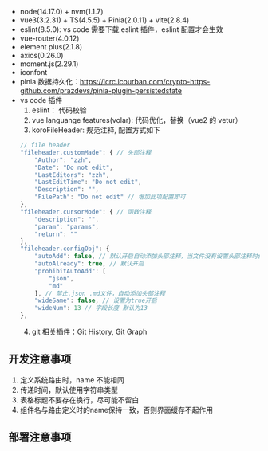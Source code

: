 - node(14.17.0) + nvm(1.1.7)
- vue3(3.2.31) + TS(4.5.5) + Pinia(2.0.11) + vite(2.8.4)
- eslint(8.5.0): vs code 需要下载 eslint 插件，eslint 配置才会生效
- vue-router(4.0.12)
- element plus(2.1.8)
- axios(0.26.0)
- moment.js(2.29.1)
- iconfont
- pinia 数据持久化：https://icrc.icourban.com/crypto-https-github.com/prazdevs/pinia-plugin-persistedstate
- vs code 插件
  1. eslint： 代码校验
  2. vue languange features(volar): 代码优化，替换（vue2 的 vetur）
  3. koroFileHeader: 规范注释, 配置方式如下
  ```javascript
  // file header
  "fileheader.customMade": { // 头部注释
      "Author": "zzh",
      "Date": "Do not edit",
      "LastEditors": "zzh",
      "LastEditTime": "Do not edit",
      "Description": "",
      "FilePath": "Do not edit" // 增加此项配置即可
  },
  "fileheader.cursorMode": { // 函数注释
      "description": "",
      "param": "params",
      "return": ""
  },
  "fileheader.configObj": {
      "autoAdd": false, // 默认开启自动添加头部注释，当文件没有设置头部注释时保存会自动添加
      "autoAlready": true, // 默认开启
      "prohibitAutoAdd": [
          "json",
          "md"
      ], // 禁止.json .md文件，自动添加头部注释
      "wideSame": false, // 设置为true开启
      "wideNum": 13 // 字段长度 默认为13
  },
  ```
  4. git 相关插件：Git History, Git Graph

## 开发注意事项

1. 定义系统路由时，name 不能相同
2. 传递时间，默认使用字符串类型
3. 表格标题不要存在换行，尽可能不留白
4. 组件名与路由定义时的name保持一致，否则界面缓存不起作用


## 部署注意事项
